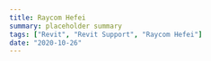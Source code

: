 ```yaml
---
title: Raycom Hefei
summary: placeholder summary
tags: ["Revit", "Revit Support", "Raycom Hefei"]
date: "2020-10-26"
---
```

